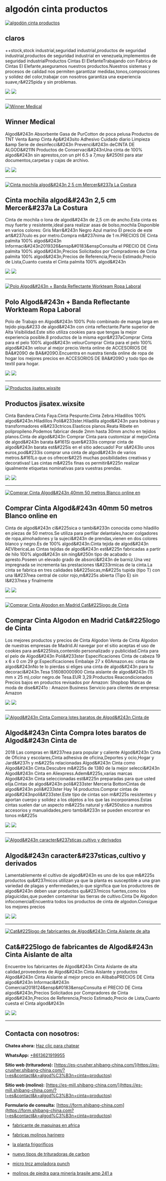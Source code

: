 # algodón cinta productos

<a href="https://swt.shibang-china.com/?l=es&img&k=algod%C3%B3n+cinta+productos" target="_blank">![algodón cinta productos](http://static.shibang-china.com/all-800x300/974.jpg)</a>

## claros
++stock,stock industrial,seguridad industrial,productos de seguridad industrial,productos de seguridad industrial en venezuela,implementos de seguridad industrialProductos Cintas El ElefanteTrabajando con Fabrica de Cintas El Elefante,aseguramos nuestros productos.Nuestros sistemas y procesos de calidad nos permiten garantizar medidas,tonos,composiciones y solidez del color,trabajar con nosotros garantiza una experiencia suave,r&#225pida y sin problemas.


<a href="https://whatsapp.shibangsoft.com/WhatsApp.php" target="_blank" title="WhatsApp">![](http://static.shibang-china.com/icon/whatsapp.png)</a> <a href="https://swt.shibang-china.com/?l=es&icon&k=algod%C3%B3n+cinta+productos" target="_blank">![](http://static.shibang-china.com/icon/chat-es.png)</a>

---

<a href="https://swt.shibang-china.com/?l=es&img&k=algod%C3%B3n+cinta+productos" target="_blank">![Winner Medical](http://static.shibang-china.com/all-800x300/358.jpg)</a>

## Winner Medical
Algod&#243n Absorbente Gasa de PurCotton de poca pelusa Productos de TNT Venta &amp Cinta Ap&#243sito Adhesivo Cuidado diario Limpieza &amp Serie de desinfecci&#243n Prevenci&#243n deCINTA DE ALGOD&#211N Productos de Conservaci&#243nUna cinta de 100% algod&#243n sin aprestos,con un pH 6.5 a 7,muy &#250til para atar documentos,carpetas y cajas de archivo.


<a href="https://whatsapp.shibangsoft.com/WhatsApp.php" target="_blank" title="WhatsApp">![](http://static.shibang-china.com/icon/whatsapp.png)</a> <a href="https://swt.shibang-china.com/?l=es&icon&k=algod%C3%B3n+cinta+productos" target="_blank">![](http://static.shibang-china.com/icon/chat-es.png)</a>

---

<a href="https://swt.shibang-china.com/?l=es&img&k=algod%C3%B3n+cinta+productos" target="_blank">![Cinta mochila algod&#243n 2,5 cm Mercer&#237a La Costura](http://static.shibang-china.com/all-800x300/370.jpg)</a>

## Cinta mochila algod&#243n 2,5 cm Mercer&#237a La Costura
Cinta de mochila o lona de algod&#243n de 2,5 cm de ancho.Esta cinta es muy fuerte y resistente,ideal para realizar asas de bolso,mochila Disponible en varios colores: Gris Marr&#243n Negro Azul marino El precio de este art&#237culo es por metro.Compra m&#237nima de 1 m.PRECIOS DE Cinta palmita 100% algod&#243n Informaci&#243n2019326&ensp&#0183&enspConsulta el PRECIO DE Cinta palmita 100% algod&#243n,Precios Solicitados por Compradores de Cinta palmita 100% algod&#243n,Precios de Referencia,Precio Estimado,Precio de Lista,Cuanto cuesta el Cinta palmita 100% algod&#243n


<a href="https://whatsapp.shibangsoft.com/WhatsApp.php" target="_blank" title="WhatsApp">![](http://static.shibang-china.com/icon/whatsapp.png)</a> <a href="https://swt.shibang-china.com/?l=es&icon&k=algod%C3%B3n+cinta+productos" target="_blank">![](http://static.shibang-china.com/icon/chat-es.png)</a>

---

<a href="https://swt.shibang-china.com/?l=es&img&k=algod%C3%B3n+cinta+productos" target="_blank">![Polo Algod&#243n + Banda Reflectante Workteam Ropa Laboral](http://static.shibang-china.com/all-800x300/149.jpg)</a>

## Polo Algod&#243n + Banda Reflectante Workteam Ropa Laboral
Polo de Trabajo en Algod&#243n 100% Polo combinado de manga larga en tejido piqu&#233 de algod&#243n con cinta reflectante.Parte superior de Alta Visibilidad.Este sitio utiliza cookies para que tengas la mejor experiencia posible.8 productos de la misma egor&#237aComprar Cinta para el pelo 100% algod&#243n velourComprar Cinta para el pelo 100% algod&#243n velour al mejor precio.Venta online de ACCESORIOS DE BA&#209O de BA&#209O.Encuentra en nuestra tienda online de ropa de hogar los mejores precios en ACCESORIOS DE BA&#209O y todo tipo de textil para hogar.


<a href="https://whatsapp.shibangsoft.com/WhatsApp.php" target="_blank" title="WhatsApp">![](http://static.shibang-china.com/icon/whatsapp.png)</a> <a href="https://swt.shibang-china.com/?l=es&icon&k=algod%C3%B3n+cinta+productos" target="_blank">![](http://static.shibang-china.com/icon/chat-es.png)</a>

---

<a href="https://swt.shibang-china.com/?l=es&img&k=algod%C3%B3n+cinta+productos" target="_blank">![Productos jisatex.wixsite](http://static.shibang-china.com/all-800x300/60.jpg)</a>

## Productos jisatex.wixsite
Cinta Bandera.Cinta Faya.Cinta Pespunte.Cinta Zebra.Hiladillos 100% algod&#243n.Hiladillos Poli&#233ster.Hiladilla algod&#243n para bobinas y transformadores el&#233ctricos.Elasticos planos.Reata Ribete en polipropileno.Podemos fabricar desde 2mm hasta 30mm ancho en tejidos planos.Cinta de algod&#243n Comprar Cinta para customizar al mejorCinta de algod&#243n barata &#161Si quer&#233is comprar cinta de algod&#243n barata est&#225is en el sitio adecuado! Por s&#243lo unos euros,pod&#233is comprar una cinta de algod&#243n de varios metros.&#161Lo que os ofrecer&#225 muchas posibilidades creativas y decorativas! Las cintas m&#225s finas os permitir&#225n realizar igualmente etiquetas nominativas para vuestras prendas.


<a href="https://whatsapp.shibangsoft.com/WhatsApp.php" target="_blank" title="WhatsApp">![](http://static.shibang-china.com/icon/whatsapp.png)</a> <a href="https://swt.shibang-china.com/?l=es&icon&k=algod%C3%B3n+cinta+productos" target="_blank">![](http://static.shibang-china.com/icon/chat-es.png)</a>

---

<a href="https://swt.shibang-china.com/?l=es&img&k=algod%C3%B3n+cinta+productos" target="_blank">![Comprar Cinta Algod&#243n 40mm 50 metros Blanco online en](http://static.shibang-china.com/all-800x300/205.jpg)</a>

## Comprar Cinta Algod&#243n 40mm 50 metros Blanco online en
Cinta de algod&#243n cl&#225sica o tambi&#233n conocida como hiladillo en piezas de 50 metros.Se utiliza para perfilar delantales,hacer colgadores de ropa,almohadones y la sujeci&#243n de prendas,vienen en dos colores blanco y negro.Es de 100% algod&#243n.Cinta tejida de algod&#243n AEVIbericaLas Cintas tejidas de algod&#243n est&#225n fabricadas a partir de hilo 100% algod&#243n sin ning&#250n tipo de acabado o apresto.Poseen un elevado grado de absorci&#243n de barniz.Una vez impregnada se incrementa las prestaciones t&#233rmicas de la cinta.La cinta se fabrica en tres calidades b&#225sicas,m&#225s tupida (tipo T) con una l&#237nea central de color rojo,m&#225s abierta (Tipo E) sin l&#237nea y finalmente


<a href="https://whatsapp.shibangsoft.com/WhatsApp.php" target="_blank" title="WhatsApp">![](http://static.shibang-china.com/icon/whatsapp.png)</a> <a href="https://swt.shibang-china.com/?l=es&icon&k=algod%C3%B3n+cinta+productos" target="_blank">![](http://static.shibang-china.com/icon/chat-es.png)</a>

---

<a href="https://swt.shibang-china.com/?l=es&img&k=algod%C3%B3n+cinta+productos" target="_blank">![Comprar Cinta Algodon en Madrid Cat&#225logo de Cinta](http://static.shibang-china.com/all-800x300/428.jpg)</a>

## Comprar Cinta Algodon en Madrid Cat&#225logo de Cinta
Los mejores productos y precios de Cinta Algodon Venta de Cinta Algodon de nuestras empresas de Madrid.Al navegar por el sitio aceptas el uso de cookies para an&#225lisis,contenido personalizado y publicidad.Cinta para el pelo de Algod&#243n Poli&#233ster Especificaciones Cinta de cabeza 19 x 6 x 0 cm 29 gr.Especificaciones Embalaje 27 x 60Amazon.es: cintas de algod&#243nNo te lo pierdas si eliges una cinta de algod&#243n para tu decoraci&#243n.Tesa 516080000900 Cinta aislante de algod&#243n (15 mm x 25 m),color negro.de Tesa.EUR 3,29.Productos Reacondicionados Precios bajos en productos revisados por Amazon: Shopbop Marcas de moda de dise&#241o : Amazon Business Servicio para clientes de empresa: Amazon


<a href="https://whatsapp.shibangsoft.com/WhatsApp.php" target="_blank" title="WhatsApp">![](http://static.shibang-china.com/icon/whatsapp.png)</a> <a href="https://swt.shibang-china.com/?l=es&icon&k=algod%C3%B3n+cinta+productos" target="_blank">![](http://static.shibang-china.com/icon/chat-es.png)</a>

---

<a href="https://swt.shibang-china.com/?l=es&img&k=algod%C3%B3n+cinta+productos" target="_blank">![Algod&#243n Cinta Compra lotes baratos de Algod&#243n Cinta de](http://static.shibang-china.com/all-800x300/604.jpg)</a>

## Algod&#243n Cinta Compra lotes baratos de Algod&#243n Cinta de
2018 Las compras en l&#237nea para popular y caliente Algod&#243n Cinta de Oficina y escolares,Cinta adhesiva de oficina,Deportes y ocio,Hogar y Jard&#237n y m&#225s relacionadas Algod&#243n Cinta como Algod&#243n Cinta.Descubre m&#225s de 1380 de la mejor selecci&#243n Algod&#243n Cinta en Aliexpress.Adem&#225s,varias marcas Algod&#243n Cinta seleccionadas est&#225n preparadas para que usted elija.Cintas de algod&#243n poli&#233ster Merceria BottonCintas de algod&#243n poli&#233ster Hay 14 productos.Comprar cintas de algod&#243npoli&#233ster.Este tipo de cintas son m&#225s resistentes y aportan cuerpo y solidez a los objetos a los que las incorporamos.Estas cintas suelen dar un aspecto m&#225s natural y r&#250stico a nuestros accesorios y manualidades,pero tambi&#233n se pueden encontrar en tonos m&#225s


<a href="https://whatsapp.shibangsoft.com/WhatsApp.php" target="_blank" title="WhatsApp">![](http://static.shibang-china.com/icon/whatsapp.png)</a> <a href="https://swt.shibang-china.com/?l=es&icon&k=algod%C3%B3n+cinta+productos" target="_blank">![](http://static.shibang-china.com/icon/chat-es.png)</a>

---

<a href="https://swt.shibang-china.com/?l=es&img&k=algod%C3%B3n+cinta+productos" target="_blank">![Algod&#243n caracter&#237sticas,cultivo y derivados](http://static.shibang-china.com/all-800x300/644.jpg)</a>

## Algod&#243n caracter&#237sticas,cultivo y derivados
Lamentablemente el cultivo de algod&#243n es uno de los que m&#225s productos qu&#237micos utilizan ya que la planta es susceptible a una gran variedad de plagas y enfermedades,lo que significa que los productores de algod&#243n deben usar productos qu&#237micos fuertes,como los plaguicidas,que pueden contaminar las tierras de cultivo.Cinta De Algodon infocomercialEncuentra todos los productos de cinta de algodon.Consigue los mejores precios


<a href="https://whatsapp.shibangsoft.com/WhatsApp.php" target="_blank" title="WhatsApp">![](http://static.shibang-china.com/icon/whatsapp.png)</a> <a href="https://swt.shibang-china.com/?l=es&icon&k=algod%C3%B3n+cinta+productos" target="_blank">![](http://static.shibang-china.com/icon/chat-es.png)</a>

---

<a href="https://swt.shibang-china.com/?l=es&img&k=algod%C3%B3n+cinta+productos" target="_blank">![Cat&#225logo de fabricantes de Algod&#243n Cinta Aislante de alta](http://static.shibang-china.com/all-800x300/999.jpg)</a>

## Cat&#225logo de fabricantes de Algod&#243n Cinta Aislante de alta
Encuentre los fabricantes de Algod&#243n Cinta Aislante de alta calidad,proveedores de Algod&#243n Cinta Aislante y productos Algod&#243n Cinta Aislante al mejor precio en AlibabaPRECIOS DE Cinta algod&#243n Informaci&#243n Comercial2018124&ensp&#0183&enspConsulta el PRECIO DE Cinta algod&#243n,Precios Solicitados por Compradores de Cinta algod&#243n,Precios de Referencia,Precio Estimado,Precio de Lista,Cuanto cuesta el Cinta algod&#243n


<a href="https://whatsapp.shibangsoft.com/WhatsApp.php" target="_blank" title="WhatsApp">![](http://static.shibang-china.com/icon/whatsapp.png)</a> <a href="https://swt.shibang-china.com/?l=es&icon&k=algod%C3%B3n+cinta+productos" target="_blank">![](http://static.shibang-china.com/icon/chat-es.png)</a>

---
## Contacta con nosotros:

**Chatea ahora:** [Haz clic para chatear](https://swt.shibang-china.com?l=es&contact&k=algod%C3%B3n+cinta+productos)

**WhatsApp:**  [+8613621919955](https://whatsapp.shibangsoft.com/WhatsApp.php)

**Sitio web (trituradora):** [https://es-crusher.shibang-china.com/](https://es-crusher.shibang-china.com/?l=es&contact&k=algod%C3%B3n+cinta+productos)

**Sitio web (molino):** [https://es-mill.shibang-china.com/](https://es-mill.shibang-china.com/?l=es&contact&k=algod%C3%B3n+cinta+productos)

**Formulario de consulta:** [https://form.shibang-china.com](https://form.shibang-china.com?l=es&contact&k=algod%C3%B3n+cinta+productos)

* [fabricante de maquinas en africa](../65/fabricante%20de%20maquinas%20en%20africa.md)

* [fabricas molinos harinero](../51/fabricas%20molinos%20harinero.md)

* [la planta frigorificos](../64/la%20planta%20frigorificos.md)

* [nuevo tipos de trituradoras de carbon](../61/nuevo%20tipos%20de%20trituradoras%20de%20carbon.md)

* [micro trcz amoladora punch](../61/micro%20trcz%20amoladora%20punch.md)

* [molinos de piedra para mineria brasile amp 241 a](../60/molinos%20de%20piedra%20para%20mineria%20brasile%20amp%20241%20a.md)